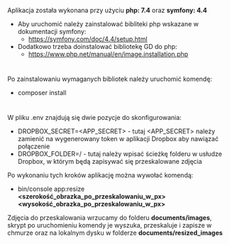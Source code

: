  Aplikacja została wykonana przy użyciu **php: 7.4** oraz **symfony: 4.4**

- Aby uruchomić należy zainstalować bibliteki php wskazane w dokumentacji symfony:
   - https://symfony.com/doc/4.4/setup.html
 - Dodatkowo trzeba doinstalować bibliotekę GD do php:
   - https://www.php.net/manual/en/image.installation.php
#
Po zainstalowaniu wymaganych bibliotek należy uruchomić komendę:
 - composer install
#

W pliku .env znajdują się dwie pozycje do skonfigurowania:
  - DROPBOX_SECRET=<APP_SECRET> - tutaj <APP_SECRET> należy zamienić na wygenerowany token w aplikacji Dropbox aby nawiązać połączenie
  - DROPBOX_FOLDER=/ - tutaj należy wpisać ścieżkę folderu w usłudze Dropbox, w którym będą zapisywać się przeskalowane zdjęcia

Po wykonaniu tych kroków aplikację można wywołać komendą:
   - bin/console app:resize **<szerokość_obrazka_po_przeskalowaniu_w_px>** **<wysokość_obrazka_po_przeskalowaniu_w_px>**
   
Zdjęcia do przeskalowania wrzucamy do folderu **documents/images**, skrypt po uruchomieniu komendy je wyszuka, przeskaluje i zapisze w chmurze oraz na lokalnym dysku w folderze **documents/resized_images**
